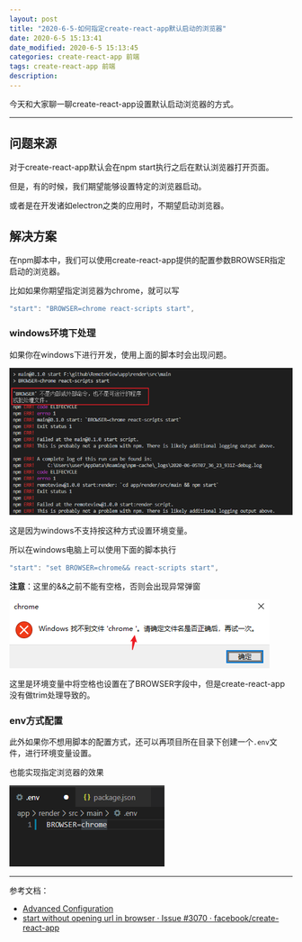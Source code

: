 ```yaml
---
layout: post
title: "2020-6-5-如何指定create-react-app默认启动的浏览器"
date: 2020-6-5 15:13:41
date_modified: 2020-6-5 15:13:45
categories: create-react-app 前端
tags: create-react-app 前端
description:
---
```


今天和大家聊一聊create-react-app设置默认启动浏览器的方式。

-----

## 问题来源

对于create-react-app默认会在npm start执行之后在默认浏览器打开页面。

但是，有的时候，我们期望能够设置特定的浏览器启动。

或者是在开发诸如electron之类的应用时，不期望启动浏览器。

## 解决方案

在npm脚本中，我们可以使用create-react-app提供的配置参数BROWSER指定启动的浏览器。

比如如果你期望指定浏览器为chrome，就可以写

```js
"start": "BROWSER=chrome react-scripts start",
```

### windows环境下处理

如果你在windows下进行开发，使用上面的脚本时会出现问题。

![image-20200605153653196](../media/image-20200605153653196.png)

这是因为windows不支持按这种方式设置环境变量。

所以在windows电脑上可以使用下面的脚本执行

```js
"start": "set BROWSER=chrome&& react-scripts start",
```

**注意**：这里的&&之前不能有空格，否则会出现异常弹窗

![image-20200605155224973](../media/image-20200605155224973.png)

这里是环境变量中将空格也设置在了BROWSER字段中，但是create-react-app没有做trim处理导致的。

### env方式配置

此外如果你不想用脚本的配置方式，还可以再项目所在目录下创建一个`.env`文件，进行环境变量设置。

也能实现指定浏览器的效果

![image-20200605155400719](../media/image-20200605155400719.png)

---

参考文档：

-  [Advanced Configuration](https://create-react-app.dev/docs/advanced-configuration)
-  [start without opening url in browser · Issue #3070 · facebook/create-react-app](https://github.com/facebook/create-react-app/issues/3070)

